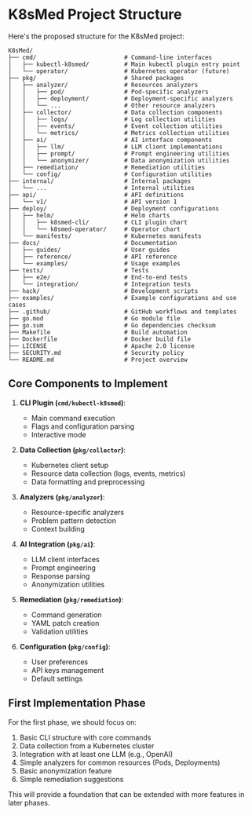 # K8sMed Project Structure

Here's the proposed structure for the K8sMed project:

```
K8sMed/
├── cmd/                         # Command-line interfaces
│   ├── kubectl-k8smed/          # Main kubectl plugin entry point
│   └── operator/                # Kubernetes operator (future)
├── pkg/                         # Shared packages
│   ├── analyzer/                # Resources analyzers
│   │   ├── pod/                 # Pod-specific analyzers
│   │   ├── deployment/          # Deployment-specific analyzers
│   │   └── ...                  # Other resource analyzers
│   ├── collector/               # Data collection components
│   │   ├── logs/                # Log collection utilities
│   │   ├── events/              # Event collection utilities
│   │   └── metrics/             # Metrics collection utilities
│   ├── ai/                      # AI interface components
│   │   ├── llm/                 # LLM client implementations
│   │   ├── prompt/              # Prompt engineering utilities
│   │   └── anonymizer/          # Data anonymization utilities
│   ├── remediation/             # Remediation utilities
│   └── config/                  # Configuration utilities
├── internal/                    # Internal packages
│   └── ...                      # Internal utilities
├── api/                         # API definitions
│   └── v1/                      # API version 1
├── deploy/                      # Deployment configurations
│   ├── helm/                    # Helm charts
│   │   ├── k8smed-cli/          # CLI plugin chart
│   │   └── k8smed-operator/     # Operator chart
│   └── manifests/               # Kubernetes manifests
├── docs/                        # Documentation
│   ├── guides/                  # User guides
│   ├── reference/               # API reference
│   └── examples/                # Usage examples
├── tests/                       # Tests
│   ├── e2e/                     # End-to-end tests
│   └── integration/             # Integration tests
├── hack/                        # Development scripts
├── examples/                    # Example configurations and use cases
├── .github/                     # GitHub workflows and templates
├── go.mod                       # Go module file
├── go.sum                       # Go dependencies checksum
├── Makefile                     # Build automation
├── Dockerfile                   # Docker build file
├── LICENSE                      # Apache 2.0 license
├── SECURITY.md                  # Security policy
└── README.md                    # Project overview
```

## Core Components to Implement

1. **CLI Plugin (`cmd/kubectl-k8smed`)**:
   - Main command execution
   - Flags and configuration parsing
   - Interactive mode

2. **Data Collection (`pkg/collector`)**:
   - Kubernetes client setup
   - Resource data collection (logs, events, metrics)
   - Data formatting and preprocessing

3. **Analyzers (`pkg/analyzer`)**:
   - Resource-specific analyzers
   - Problem pattern detection
   - Context building

4. **AI Integration (`pkg/ai`)**:
   - LLM client interfaces
   - Prompt engineering
   - Response parsing
   - Anonymization utilities

5. **Remediation (`pkg/remediation`)**:
   - Command generation
   - YAML patch creation
   - Validation utilities

6. **Configuration (`pkg/config`)**:
   - User preferences
   - API keys management
   - Default settings

## First Implementation Phase

For the first phase, we should focus on:

1. Basic CLI structure with core commands
2. Data collection from a Kubernetes cluster
3. Integration with at least one LLM (e.g., OpenAI)
4. Simple analyzers for common resources (Pods, Deployments)
5. Basic anonymization feature
6. Simple remediation suggestions

This will provide a foundation that can be extended with more features in later phases. 
